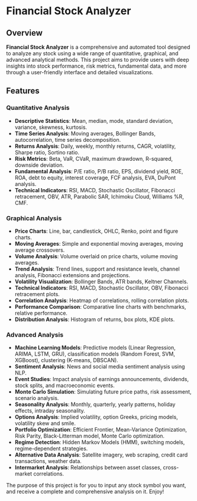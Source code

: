 # Financial Stock Analyzer

## Overview
**Financial Stock Analyzer** is a comprehensive and automated tool designed to analyze any stock using a wide range of quantitative, graphical, and advanced analytical methods. This project aims to provide users with deep insights into stock performance, risk metrics, fundamental data, and more through a user-friendly interface and detailed visualizations.

## Features

### Quantitative Analysis
- **Descriptive Statistics**: Mean, median, mode, standard deviation, variance, skewness, kurtosis.
- **Time Series Analysis**: Moving averages, Bollinger Bands, autocorrelation, time series decomposition.
- **Returns Analysis**: Daily, weekly, monthly returns, CAGR, volatility, Sharpe ratio, Sortino ratio.
- **Risk Metrics**: Beta, VaR, CVaR, maximum drawdown, R-squared, downside deviation.
- **Fundamental Analysis**: P/E ratio, P/B ratio, EPS, dividend yield, ROE, ROA, debt to equity, interest coverage, FCF analysis, EVA, DuPont analysis.
- **Technical Indicators**: RSI, MACD, Stochastic Oscillator, Fibonacci retracement, OBV, ATR, Parabolic SAR, Ichimoku Cloud, Williams %R, CMF.

### Graphical Analysis
- **Price Charts**: Line, bar, candlestick, OHLC, Renko, point and figure charts.
- **Moving Averages**: Simple and exponential moving averages, moving average crossovers.
- **Volume Analysis**: Volume overlaid on price charts, volume moving averages.
- **Trend Analysis**: Trend lines, support and resistance levels, channel analysis, Fibonacci extensions and projections.
- **Volatility Visualization**: Bollinger Bands, ATR bands, Keltner Channels.
- **Technical Indicators**: RSI, MACD, Stochastic Oscillator, OBV, Fibonacci retracement plots.
- **Correlation Analysis**: Heatmap of correlations, rolling correlation plots.
- **Performance Comparison**: Comparative line charts with benchmarks, relative performance.
- **Distribution Analysis**: Histogram of returns, box plots, KDE plots.

### Advanced Analysis
- **Machine Learning Models**: Predictive models (Linear Regression, ARIMA, LSTM, GRU), classification models (Random Forest, SVM, XGBoost), clustering (K-means, DBSCAN).
- **Sentiment Analysis**: News and social media sentiment analysis using NLP.
- **Event Studies**: Impact analysis of earnings announcements, dividends, stock splits, and macroeconomic events.
- **Monte Carlo Simulation**: Simulating future price paths, risk assessment, scenario analysis.
- **Seasonality Analysis**: Monthly, quarterly, yearly patterns, holiday effects, intraday seasonality.
- **Options Analysis**: Implied volatility, option Greeks, pricing models, volatility skew and smile.
- **Portfolio Optimization**: Efficient Frontier, Mean-Variance Optimization, Risk Parity, Black-Litterman model, Monte Carlo optimization.
- **Regime Detection**: Hidden Markov Models (HMM), switching models, regime-dependent strategies.
- **Alternative Data Analysis**: Satellite imagery, web scraping, credit card transactions, weather data.
- **Intermarket Analysis**: Relationships between asset classes, cross-market correlations.

The purpose of this project is for you to input any stock symbol you want, and receive a complete and comprehensive analysis on it. Enjoy!
